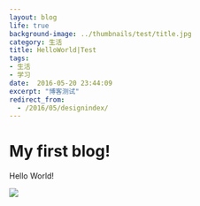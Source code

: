 ```yaml
---
layout: blog
life: true
background-image: ../thumbnails/test/title.jpg
category: 生活
title: HelloWorld|Test
tags:
- 生活
- 学习
date:  2016-05-20 23:44:09
excerpt: "博客测试"
redirect_from:
  - /2016/05/designindex/
---
```


# My first blog!

Hello World!

![](../thumbnails/test/title.jpg)